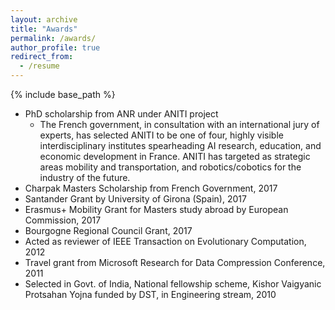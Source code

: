```yaml
---
layout: archive
title: "Awards"
permalink: /awards/
author_profile: true
redirect_from:
  - /resume
---
```


{% include base_path %}

* PhD scholarship from ANR under ANITI project
  * The French government, in consultation with an international jury of experts, has selected ANITI to be one of four, highly visible interdisciplinary institutes spearheading AI research, education, and economic development in France. ANITI has targeted as strategic areas mobility and transportation, and robotics/cobotics for the industry of the future.
* Charpak Masters Scholarship from French Government, 2017
* Santander Grant by University of Girona (Spain), 2017
* Erasmus+ Mobility Grant for Masters study abroad by European Commission, 2017
* Bourgogne Regional Council Grant, 2017
* Acted as reviewer of IEEE Transaction on Evolutionary Computation, 2012
* Travel grant from Microsoft Research for Data Compression Conference, 2011
* Selected in Govt. of India, National fellowship scheme, Kishor Vaigyanic Protsahan Yojna funded by DST, in Engineering stream, 2010
